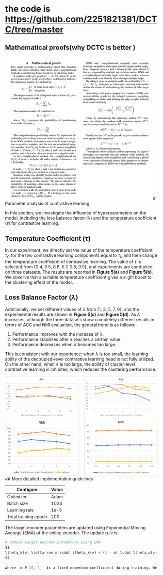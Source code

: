 #  the code is https://github.com/2251821381/DCTC/tree/master
## Mathematical proofs(why DCTC is better )
<img src="./proof.png" width="96%" />
# Parameter analysis of contrastive learning

In this section, we investigate the influence of hyperparameters on the model, including the loss balance factor ($\lambda$) and the temperature coefficient ($\tau$) for contrastive learning. 

## Temperature Coefficient ($\tau$)

In our experiment, we directly set the value of the temperature coefficient $\tau_C$ for the two contrastive learning components equal to $\tau_I$, and then change the temperature coefficient of contrastive learning. The value of $\tau$ is selected from \{0.4, 0.5, 0.6, 0.7, 0.8, 0.9\}, and experiments are conducted on three datasets. The results are reported in **Figure 5(a)** and **Figure 5(b)**. We observe that a suitable temperature coefficient gives a slight boost to the clustering effect of the model.

## Loss Balance Factor ($\lambda$)

Additionally, we set different values of $\lambda$ from \{1, 3, 5, 7, 9\}, and the experimental results are shown in **Figure 5(c)** and **Figure 5(d)**. As $\lambda$ increases, although the three datasets show completely different results in terms of ACC and NMI evaluation, the general trend is as follows: 

1. Performance improves with the increase of $\lambda$.
2. Performance stabilizes after $\lambda$ reaches a certain value.
3. Performance decreases when $\lambda$ becomes too large.

This is consistent with our experience: when $\lambda$ is too small, the learning ability of the decoupled-level contrastive learning head is not fully utilized. On the other hand, when $\lambda$ is too large, the ability of cluster-level contrastive learning is inhibited, which reduces the clustering performance.

<div style="display: flex; justify-content: space-between;">
  <img src="./ACC1.png" width="48%" />
  <img src="./ACC2.png" width="48%" />
</div>

<div style="display: flex; justify-content: space-between;">
  <img src="./NMI1.png" width="48%" />
  <img src="./NMI2.png" width="48%" />
</div>
## More detailed implementation guidelines

| Configure                    | Value      |
|------------------------------|------------|
| Optimizer                    | Adam       |
| Batch size                   | 1024       |
| Learning rate                | 1e-5       |
| Total training epoch         | 200        |

The target encoder parameters are updated using Exponential Moving Average (EMA) of the online encoder. The update rule is:

```python
# Update target encoder parameters using EMA
$$
\theta_k(v) \leftarrow m \cdot \theta_k(v) + (1 - m) \cdot \theta_q(v)
$$

where `m ∈ (0, 1]` is a fixed momentum coefficient during training. We set `m = 0.98` in our experiments.


